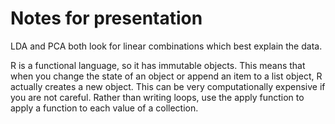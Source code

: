 # Notes for presentation

LDA and PCA both look for linear combinations which best explain the data.

R is a functional language, so it has immutable objects. This means that when you change the state of an object or append an item to a list object, R actually creates a new object. This can be very computationally expensive if you are not careful. Rather than writing loops, use the apply function to apply a function to each value of a collection.

